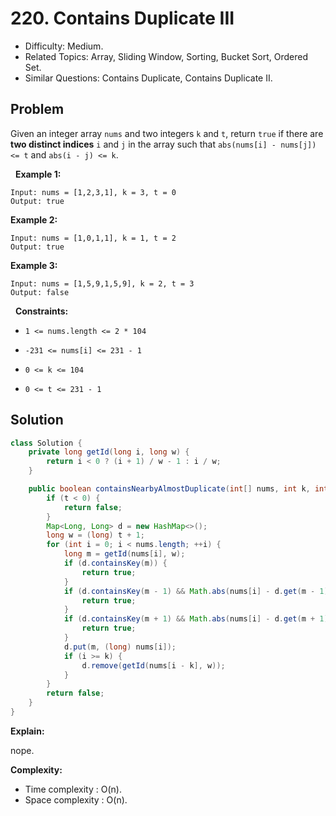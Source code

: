 # 220. Contains Duplicate III

- Difficulty: Medium.
- Related Topics: Array, Sliding Window, Sorting, Bucket Sort, Ordered Set.
- Similar Questions: Contains Duplicate, Contains Duplicate II.

## Problem

Given an integer array ```nums``` and two integers ```k``` and ```t```, return ```true``` if there are **two distinct indices** ```i``` and ```j``` in the array such that ```abs(nums[i] - nums[j]) <= t``` and ```abs(i - j) <= k```.

 
**Example 1:**
```
Input: nums = [1,2,3,1], k = 3, t = 0
Output: true
```

**Example 2:**
```
Input: nums = [1,0,1,1], k = 1, t = 2
Output: true
```

**Example 3:**
```
Input: nums = [1,5,9,1,5,9], k = 2, t = 3
Output: false
```
 
**Constraints:**


	
- ```1 <= nums.length <= 2 * 104```
	
- ```-231 <= nums[i] <= 231 - 1```
	
- ```0 <= k <= 104```
	
- ```0 <= t <= 231 - 1```



## Solution

```java
class Solution {
    private long getId(long i, long w) {
        return i < 0 ? (i + 1) / w - 1 : i / w;
    }

    public boolean containsNearbyAlmostDuplicate(int[] nums, int k, int t) {
        if (t < 0) {
            return false;
        }
        Map<Long, Long> d = new HashMap<>();
        long w = (long) t + 1;
        for (int i = 0; i < nums.length; ++i) {
            long m = getId(nums[i], w);
            if (d.containsKey(m)) {
                return true;
            }
            if (d.containsKey(m - 1) && Math.abs(nums[i] - d.get(m - 1)) < w) {
                return true;
            }
            if (d.containsKey(m + 1) && Math.abs(nums[i] - d.get(m + 1)) < w) {
                return true;
            }
            d.put(m, (long) nums[i]);
            if (i >= k) {
                d.remove(getId(nums[i - k], w));
            }
        }
        return false;
    }
}
```

**Explain:**

nope.

**Complexity:**

* Time complexity : O(n).
* Space complexity : O(n).
